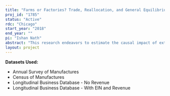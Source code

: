 ```yaml
---
title: "Farms or Factories? Trade, Reallocation, and General Equilibrium Adaptation  to the Global Productivity Impacts of Extreme Weather"
proj_id: "1785"
status: "Active"
rdc: "Chicago"
start_year: "2018"
end_year: ""
pi: "Ishan Nath"
abstract: "This research endeavors to estimate the causal impact of extreme weather on manufacturing productivity in the United States as part of a broader global analysis of the aggregate productivity impact of intensifying temperature extremes. We will use data from the Annual Survey of Manufactures, Census of Manufactures, and Longitudinal Business Database from 1972–2014 to construct a plant-level panel of manufacturing productivity that will be merged with county-level weather data to empirically estimate the causal effect of extreme temperatures. We will combine these results with separate estimates using microdata on manufacturing and agricultural production from many countries around the world to quantify the global heterogeneous impact of extreme temperatures on national comparative advantage between manufacturing and agriculture. These empirical estimates will then be embedded in a model of global trade to understand how the endogenous reallocation of production between broad sectors of the economy could reduce the aggregate costs of the shifting distribution of global temperatures. The trade model will also be used to quantify the degree to which trade barriers impede this mechanism of adaptation."
layout: project
---
```


**Datasets Used:**

  - Annual Survey of Manufactures 
  - Census of Manufactures 
  - Longitudinal Business Database - No Revenue 
  - Longitudinal Business Database - With EIN and Revenue 

